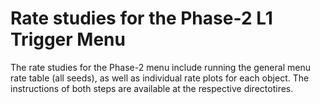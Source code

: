 # Rate studies for the Phase-2 L1 Trigger Menu 

The rate studies for the Phase-2 menu include running the general menu rate table (all seeds), as well as individual rate plots for each object. 
The instructions of both steps are available at the respective directotires. 

